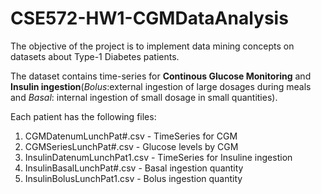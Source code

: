 # CSE572-HW1-CGMDataAnalysis

The objective of the project is to implement data mining concepts on datasets about Type-1 Diabetes patients.

The dataset contains time-series for **Continous Glucose Monitoring** and **Insulin ingestion**(_Bolus_:external ingestion of large dosages during meals and _Basal_: internal ingestion of small dosage in small quantities).


Each patient has the following files:
1. CGMDatenumLunchPat#.csv - TimeSeries for CGM 
2. CGMSeriesLunchPat#.csv - Glucose levels by CGM 
3. InsulinDatenumLunchPat1.csv - TimeSeries for Insuline ingestion
4. InsulinBasalLunchPat#.csv - Basal ingestion quantity 
5. InsulinBolusLunchPat1.csv - Bolus ingestion quantity